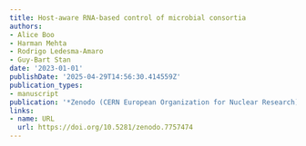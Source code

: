 ```yaml
---
title: Host-aware RNA-based control of microbial consortia
authors:
- Alice Boo
- Harman Mehta
- Rodrigo Ledesma‐Amaro
- Guy‐Bart Stan
date: '2023-01-01'
publishDate: '2025-04-29T14:56:30.414559Z'
publication_types:
- manuscript
publication: '*Zenodo (CERN European Organization for Nuclear Research)*'
links:
- name: URL
  url: https://doi.org/10.5281/zenodo.7757474
---
```

